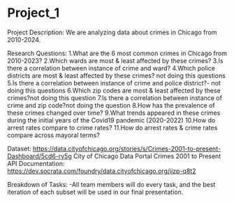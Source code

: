 # Project_1
Project Description:
We are analyzing data about crimes in Chicago from 2010-2024.

Research Questions:
1.What are the 6 most common crimes in Chicago from 2010-2023?
2.Which wards are most & least affected by these crimes?
3.Is there a correlation between instance of crime and ward?
4.Which police districts are most & least affected by these crimes? not doing this questions
5.Is there a correlation between instance of crime and police     district?- not doing this questions
6.Which zip codes are most & least affected by these crimes?not doing this question
7.Is there a correlation between instance of crime and zip code?not doing the question 
8.How has the prevalence of these crimes changed over time?
9.What trends appeared in these crimes during the initial years of the Covid19 pandemic (2020-2022)
10.How do arrest rates compare to crime rates?
11.How do arrest rates & crime rates compare across mayoral terms?

Dataset:
https://data.cityofchicago.org/stories/s/Crimes-2001-to-present-Dashboard/5cd6-ry5g
City of Chicago Data Portal
Crimes 2001 to Present
API Documentation: https://dev.socrata.com/foundry/data.cityofchicago.org/ijzp-q8t2

Breakdown of Tasks:
-All team members will do every task, and the best iteration of each subset will be used in our final presentation.

